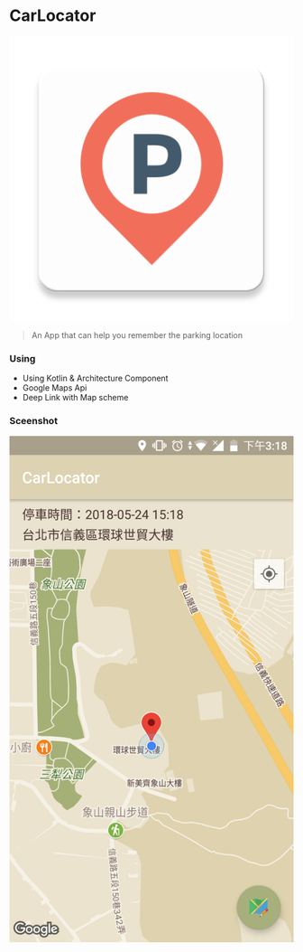 CarLocator
===
![](https://github.com/kevinguitar/CarLocator/blob/master/icon_launcher-web.png)
> An App that can help you remember the parking location
### Using
* Using Kotlin & Architecture Component
* Google Maps Api
* Deep Link with Map scheme

### Sceenshot
![](https://github.com/kevinguitar/CarLocator/blob/master/Screenshot_20180524-151837.png)

